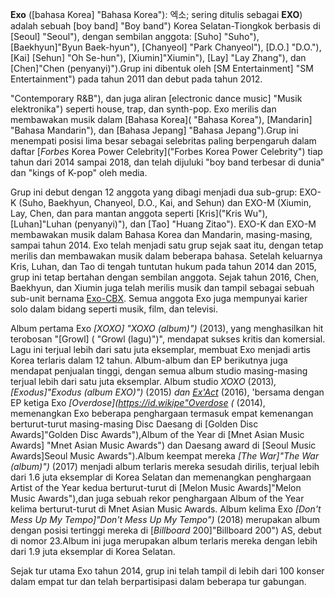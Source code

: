 ﻿**Exo**  ([bahasa Korea] "Bahasa Korea"):  엑소; sering ditulis sebagai  **EXO**) adalah sebuah  [boy band] "Boy band")  Korea Selatan-Tiongkok berbasis di  [Seoul] "Seoul"), dengan sembilan anggota:  [Suho] "Suho"),  [Baekhyun]"Byun Baek-hyun"),  [Chanyeol]
 "Park Chanyeol"),  [D.O.] "D.O."),  [Kai]  [Sehun] "Oh Se-hun"),  [Xiumin]"Xiumin"),  [Lay] "Lay Zhang"), dan  [Chen]"Chen (penyanyi)").Grup ini dibentuk oleh  [SM Entertainment]
 "SM Entertainment")  pada tahun 2011 dan debut pada tahun 2012.

"Contemporary R&B"), dan juga aliran  [electronic dance music]
"Musik elektronika")  seperti house, trap, dan synth-pop. Exo merilis dan membawakan musik dalam  [Bahasa Korea]( "Bahasa Korea"),  [Mandarin]
"Bahasa Mandarin"), dan  [Bahasa Jepang]
 "Bahasa Jepang").Grup ini menempati posisi lima besar sebagai selebritas paling berpengaruh dalam daftar  [_Forbes_  Korea Power Celebrity]("Forbes Korea Power Celebrity")  tiap tahun dari 2014 sampai 2018, dan telah dijuluki "boy band terbesar di dunia" dan "kings of K-pop" oleh media.

Grup ini debut dengan 12 anggota yang dibagi menjadi dua sub-grup: EXO-K (Suho, Baekhyun, Chanyeol, D.O., Kai, and Sehun) dan EXO-M (Xiumin, Lay, Chen, dan para mantan anggota seperti  [Kris]("Kris Wu"),  [Luhan]"Luhan (penyanyi)"), dan  [Tao]
"Huang Zitao").
EXO-K dan EXO-M membawakan musik dalam Bahasa Korea dan Mandarin, masing-masing, sampai tahun 2014.
Exo telah menjadi satu grup sejak saat itu, dengan tetap merilis dan membawakan musik dalam beberapa bahasa. Setelah keluarnya Kris, Luhan, dan Tao di tengah tuntutan hukum pada tahun 2014 dan 2015, grup ini tetap bertahan dengan sembilan anggota.
 Sejak tahun 2016, Chen, Baekhyun, dan Xiumin juga telah merilis musik dan tampil sebagai sebuah sub-unit bernama  [Exo-CBX]("Exo-CBX").
Semua anggota Exo juga mempunyai karier solo dalam bidang seperti musik, film, dan televisi.

Album pertama Exo  _[XOXO]  "XOXO (album)")_  (2013), yang menghasilkan hit terobosan "[Growl] ( "Growl (lagu)")", mendapat sukses kritis dan komersial. Lagu ini terjual lebih dari satu juta eksemplar, membuat Exo menjadi artis Korea terlaris dalam 12 tahun.
Album-album dan EP berikutnya juga mendapat penjualan tinggi, dengan semua album studio masing-masing terjual lebih dari satu juta eksemplar.  Album studio  _XOXO_  (2013)_,  [Exodus]"Exodus (album EXO)")_  (2015)  _dan  [Ex'Act](https://id.wikipedia.org/wiki/Ex%27Act "Ex'Act")_  (2016), 'bersama dengan EP ketiga Exo  _[Overdose](https://id.wikipe"Overdose (_  (2014), memenangkan Exo beberapa penghargaan termasuk empat kemenangan berturut-turut masing-masing Disc Daesang di  [Golden Disc Awards]"Golden Disc Awards"),Album of the Year di  [Mnet Asian Music Awards] "Mnet Asian Music Awards") dan Daesang award di  [Seoul Music Awards]Seoul Music Awards").Album keempat mereka  _[The War]"The War (album)")_  (2017) menjadi album terlaris mereka sesudah dirilis, terjual lebih dari 1.6 juta eksemplar di Korea Selatan dan memenangkan penghargaan Artist of the Year kedua berturut-turut di  [Melon Music Awards]"Melon Music Awards"),dan juga sebuah rekor penghargaan Album of the Year kelima berturut-turut di Mnet Asian Music Awards. Album kelima Exo  _[Don't Mess Up My Tempo]"Don't Mess Up My Tempo")_  (2018) merupakan album dengan posisi tertinggi mereka di  [_Billboard_  200]"Billboard 200")  AS, debut di nomor 23.Album ini juga merupakan album terlaris mereka dengan lebih dari 1.9 juta eksemplar di Korea Selatan.

Sejak tur utama Exo tahun 2014, grup ini telah tampil di lebih dari 100 konser dalam empat tur dan telah berpartisipasi dalam beberapa tur gabungan.
